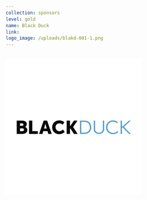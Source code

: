 ```yaml
---
collection: sponsors
level: gold
name: Black Duck
link:
logo_image: /uploads/blakd-001-1.png
---
```



<br>![](/uploads/versions/blakd-001-1---x----360-360x---.png)